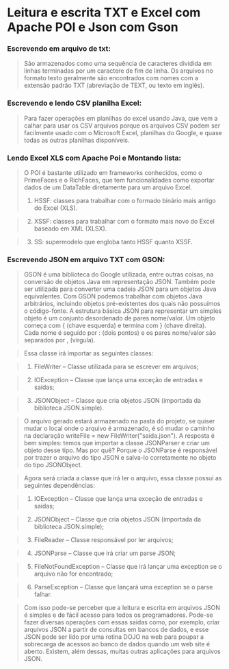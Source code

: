 # Leitura e escrita TXT e Excel com Apache POI e Json com Gson

### Escrevendo em arquivo de txt:
> São armazenados como uma sequência de caracteres dividida em linhas terminadas por um caractere de fim de linha. Os arquivos no formato texto geralmente são encontrados com nomes com a extensão padrão TXT (abreviação de TEXT, ou texto em inglês).

### Escrevendo e lendo CSV planilha Excel:
> Para fazer operações em planilhas do excel usando Java, que vem a calhar para usar os CSV arquivos porque os arquivos CSV podem ser facilmente usado com o Microsoft Excel, planilhas do Google, e quase todas as outras planilhas disponíveis.

### Lendo Excel XLS com Apache Poi e Montando lista:
>  O POI é bastante utilizado em frameworks conhecidos, como o PrimeFaces e o RichFaces, que tem funcionalidades como exportar dados de um DataTable diretamente para um arquivo Excel.
>  1) HSSF: classes para trabalhar com o formado binário mais antigo do Excel (XLS).

>  2) XSSF: classes para trabalhar com o formato mais novo do Excel baseado em XML (XLSX).

>  3) SS: supermodelo que engloba tanto HSSF quanto XSSF.

### Escrevendo JSON em arquivo TXT com GSON:
> GSON é uma biblioteca do Google utilizada, entre outras coisas, na conversão de objetos Java em representação JSON. Também pode ser utilizada para converter uma cadeia JSON para um objetos Java equivalentes. Com GSON podemos trabalhar com objetos Java arbitrários, incluindo objetos pré-existentes dos quais não possuímos o código-fonte.
> A estrutura básica JSON para representar um simples objeto é um conjunto desordenado de pares nome/valor. Um objeto começa com { (chave esquerda) e termina com } (chave direita). Cada nome é seguido por : (dois pontos) e os pares nome/valor são separados por , (vírgula).

> Essa classe irá importar as seguintes classes:

> 1) FileWriter – Classe utilizada para se escrever em arquivos;

> 2) IOException – Classe que lança uma exceção de entradas e saídas;

> 3) JSONObject – Classe que cria objetos JSON (importada da biblioteca JSON.simple).

> O arquivo gerado estará armazenado na pasta do projeto, se quiser mudar o local onde o arquivo é armazenado, é só mudar o caminho na declaração writeFile = new FileWriter("saida.json").
> A resposta é bem simples: temos que importar a classe JSONParser e criar um objeto desse tipo. Mas por quê? Porque o JSONParse é responsável por trazer o arquivo do tipo JSON e salva-lo corretamente no objeto do tipo JSONObject.

> Agora será criada a classe que irá ler o arquivo, essa classe possui as seguintes dependências:

> 1) IOException – Classe que lança uma exceção de entradas e saídas;
 
> 2) JSONObject – Classe que cria objetos JSON (importada da biblioteca JSON.simple);
 
> 3) FileReader – Classe responsável por ler arquivos;
 
> 4) JSONParse – Classe que irá criar um parse JSON;
 
> 5) FileNotFoundException – Classe que irá lançar uma exception se o arquivo não for encontrado;

> 6) ParseException – Classe que lançará uma exception se o parse falhar.

> Com isso pode-se perceber que a leitura e escrita em arquivos JSON é simples e de fácil acesso para todos os programadores. Pode-se fazer diversas operações com essas saídas como, por exemplo, criar arquivos JSON a partir de consultas em bancos de dados, e esse JSON pode ser lido por uma rotina DOJO na web para poupar a sobrecarga de acessos ao banco de dados quando um web site é aberto. Existem, além dessas, muitas outras aplicações para arquivos JSON.

